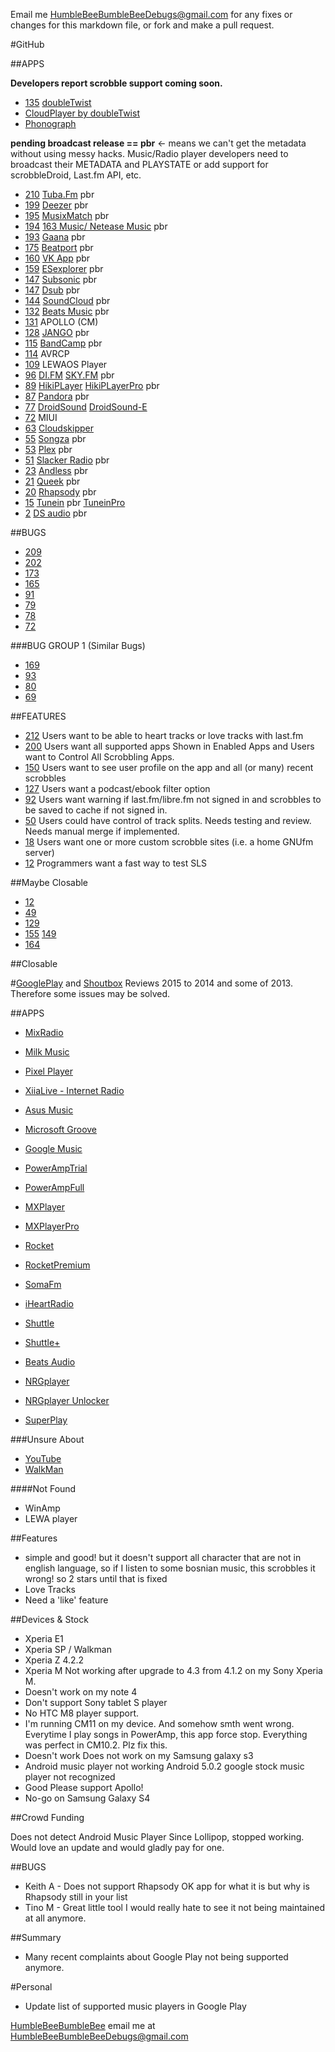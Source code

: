 Email me [HumbleBeeBumbleBeeDebugs@gmail.com](mailto:HumbleBeeBumbleBeeDebugs@gmail.com) for any fixes or changes for this markdown file, or fork and make a pull request.

#GitHub


##APPS

**Developers report scrobble support coming soon.**
* [135](https://github.com/tgwizard/sls/issues/135)			[doubleTwist](https://play.google.com/store/apps/details?id=com.doubleTwist.androidPlayer)
* [CloudPlayer by doubleTwist](https://play.google.com/store/apps/details?id=com.doubleTwist.cloudPlayer)
* [Phonograph](https://play.google.com/store/apps/details?id=com.kabouzeid.gramophone)

**pending broadcast release == pbr** <- means we can't get the metadata without using messy hacks. Music/Radio player developers need to broadcast their METADATA and PLAYSTATE or add support for scrobbleDroid, Last.fm API, etc.
* [210](https://github.com/tgwizard/sls/issues/210)			[Tuba.Fm](https://play.google.com/store/apps/details?id=fm.tuba.android) pbr
* [199](https://github.com/tgwizard/sls/issues/199)			[Deezer](https://play.google.com/store/apps/details?id=deezer.android.app) pbr
* [195](https://github.com/tgwizard/sls/issues/195)			[MusixMatch](https://play.google.com/store/apps/details?id=com.musixmatch.android.lyrify) pbr
* [194](https://github.com/tgwizard/sls/issues/194)			[163 Music/ Netease Music](http://music.163.com/#/download) pbr
* [193](https://github.com/tgwizard/sls/issues/193)			[Gaana](https://play.google.com/store/apps/details?id=com.gaana) pbr
* [175](https://github.com/tgwizard/sls/issues/175)		  	[Beatport](https://play.google.com/store/apps/details?id=com.sfx.beatport) pbr
* [160](https://github.com/tgwizard/sls/issues/160)		  	[VK App](https://play.google.com/store/apps/details?id=com.vkontakte.android) pbr
* [159](https://github.com/tgwizard/sls/issues/159) 		[ESexplorer](https://play.google.com/store/apps/details?id=com.estrongs.android.pop) pbr
* [147](https://github.com/tgwizard/sls/issues/147)		  	[Subsonic](https://play.google.com/store/apps/details?id=net.sourceforge.subsonic.androidapp) pbr
* [147](https://github.com/tgwizard/sls/issues/147)		  	[Dsub](https://play.google.com/store/apps/details?id=github.daneren2005.dsub) pbr
* [144](https://github.com/tgwizard/sls/issues/144)			[SoundCloud](https://play.google.com/store/apps/details?id=com.soundcloud.android) pbr
* [132](https://github.com/tgwizard/sls/issues/132)			[Beats Music](https://play.google.com/store/apps/details?id=com.beatsmusic.android.client) pbr
* [131](https://github.com/tgwizard/sls/issues/131)			APOLLO (CM)
* [128](https://github.com/tgwizard/sls/issues/128)			[JANGO](https://play.google.com/store/apps/details?id=com.jangomobile.android) pbr
* [115](https://github.com/tgwizard/sls/issues/115)			[BandCamp](https://play.google.com/store/apps/details?id=com.bandcamp.android) pbr
* [114](https://github.com/tgwizard/sls/issues/114)			AVRCP
* [109](https://github.com/tgwizard/sls/issues/109)			LEWAOS Player
* [96](https://github.com/tgwizard/sls/issues/96)		  	[DI.FM](https://play.google.com/store/apps/details?id=com.audioaddict.di)
			[SKY.FM](https://play.google.com/store/apps/details?id=com.audioaddict.sky) pbr
* [89](https://github.com/tgwizard/sls/issues/89)		[HikiPLayer](https://play.google.com/store/apps/details?id=com.kazufukurou.hikiplayer)
			[HikiPLayerPro](https://play.google.com/store/apps/details?id=com.kazufukurou.hikiplayer.pro) pbr
* [87](https://github.com/tgwizard/sls/issues/87)		[Pandora](https://play.google.com/store/apps/details?id=com.pandora.android.atv) pbr
* [77](https://github.com/tgwizard/sls/issues/77) 	   	[DroidSound](https://play.google.com/store/apps/details?id=com.ssb.droidsound)
			[DroidSound-E](https://play.google.com/store/apps/details?id=com.droidmjt.droidsounde)
* [72](https://github.com/tgwizard/sls/issues/72)			MIUI
* [63](https://github.com/tgwizard/sls/issues/63)			[Cloudskipper](https://play.google.com/store/apps/details?id=cloudtv.cloudskipper&hl=en)
* [55](https://github.com/tgwizard/sls/issues/55)			[Songza](https://play.google.com/store/apps/details?id=com.ad60.songza) pbr
* [53](https://github.com/tgwizard/sls/issues/53)		[Plex](https://play.google.com/store/apps/details?id=com.plexapp.android) pbr
* [51](https://github.com/tgwizard/sls/issues/51)			[Slacker Radio](https://play.google.com/store/apps/details?id=com.slacker.radio) pbr
* [23](https://github.com/tgwizard/sls/issues/23)			[Andless](http://code.google.com/p/andless/) pbr
* [21](https://github.com/tgwizard/sls/issues/21)			[Queek](https://play.google.com/store/apps/details?id=org.sais.queekhd) pbr
* [20](https://github.com/tgwizard/sls/issues/20)			[Rhapsody](https://play.google.com/store/apps/details?id=com.rhapsody) pbr
* [15](https://github.com/tgwizard/sls/issues/68)			[Tunein](https://play.google.com/store/apps/details?id=tunein.player) pbr
			[TuneinPro](https://play.google.com/store/apps/details?id=radiotime.player)
* [2](https://github.com/tgwizard/sls/issues/2)		[DS audio](https://play.google.com/store/apps/details?id=com.synology.DSaudio) pbr


##BUGS

* [209](https://github.com/tgwizard/sls/issues/209)
* [202](https://github.com/tgwizard/sls/issues/202)
* [173](https://github.com/tgwizard/sls/issues/173)
* [165](https://github.com/tgwizard/sls/issues/165)
* [91](https://github.com/tgwizard/sls/issues/91)
* [79](https://github.com/tgwizard/sls/issues/79)
* [78](https://github.com/tgwizard/sls/issues/78)
* [72](https://github.com/tqwizard/sls/issues/72)


###BUG GROUP 1 (Similar Bugs)

* [169](https://github.com/tgwizard/sls/issues/169)
* [93](https://github.com/tgwizard/sls/issues/93)
* [80](https://github.com/tgwizard/sls/issues/80)
* [69](https://github.com/tgwizard/sls/issues/69)

##FEATURES

* [212](https://github.com/tgwizard/sls/issues/212) Users want to be able to heart tracks or love tracks with last.fm
* [200](https://github.com/tgwizard/sls/issues/200) Users want all supported apps Shown in Enabled Apps and Users want to Control All Scrobbling Apps.
* [150](https://github.com/tgwizard/sls/issues/150) Users want to see user profile on the app and all (or many) recent scrobbles
* [127](https://github.com/tgwizard/sls/issues/127) Users want a podcast/ebook filter option
* [92](https://github.com/tgwizard/sls/issues/92) Users want warning if last.fm/libre.fm not signed in and scrobbles to be saved to cache if not signed in.
* [50](https://github.com/tgwizard/sls/pull/50) Users could have control of track splits. Needs testing and review. Needs manual merge if implemented.
* [18](https://github.com/tgwizard/sls/issues/18) Users want one or more custom scrobble sites (i.e. a home GNUfm server)
* [12](https://github.com/tgwizard/sls/issues/12) Programmers want a fast way to test SLS


##Maybe Closable	

* [12](https://github.com/tgwizard/sls/issues/12)
* [49](https://github.com/tgwizard/sls/issues/49)
* [129](https://github.com/tgwizard/sls/issues/129)
* [155](https://github.com/tgwizard/sls/issues/155) [149](https://github.com/tgwizard/sls/pull/149) 
* [164](https://github.com/tgwizard/sls/issues/164)


##Closable




#[GooglePlay](https://play.google.com/store/apps/details?id=com.adam.aslfms) and [Shoutbox](http://www.last.fm/group/Simple+Last.fm+Scrobbler/shoutbox) Reviews 2015 to 2014 and some of 2013. Therefore some issues may be solved. 


##APPS

* [MixRadio](https://play.google.com/store/apps/details?id=com.mixradio.droid)
* [Milk Music](https://play.google.com/store/apps/details?id=com.samsung.mdl.radio)
* [Pixel Player](https://play.google.com/store/apps/details?id=it.ncaferra.pixelplayerfree)
* [XiiaLive - Internet Radio](https://play.google.com/store/apps/details?id=com.android.DroidLiveLite)
* [Asus Music](https://play.google.com/store/apps/details?id=com.asus.music)
* [Microsoft Groove](https://play.google.com/store/apps/details?id=com.microsoft.xboxmusic)

* [Google Music](https://play.google.com/store/apps/details?id=com.google.android.music)
* [PowerAmpTrial](https://play.google.com/store/apps/details?id=com.maxmpz.audioplayer)
* [PowerAmpFull](https://play.google.com/store/apps/details?id=com.maxmpz.audioplayer.unlock)		
* [MXPlayer](https://play.google.com/store/apps/details?id=com.mxtech.videoplayer.ad)
* [MXPlayerPro](https://play.google.com/store/apps/details?id=com.mxtech.videoplayer.pro)
* [Rocket](https://play.google.com/store/apps/details?id=com.jrtstudio.AnotherMusicPlayer)
* [RocketPremium](https://play.google.com/store/apps/details?id=com.jrtstudio.AnotherMusicPlayer.Unlocker)
* [SomaFm](https://play.google.com/store/apps/details?id=com.somafm)
* [iHeartRadio](https://play.google.com/store/apps/details?id=com.clearchannel.iheartradio.tv)
* [Shuttle](https://play.google.com/store/apps/details?id=another.music.player)
* [Shuttle+](https://play.google.com/store/apps/details?id=com.simplecity.amp_pro)
* [Beats Audio](https://play.google.com/store/apps/details?id=com.beatsmusic.android.client)
* [NRGplayer](https://play.google.com/store/apps/details?id=com.mrgreensoft.nrg.player)
* [NRGplayer Unlocker](https://play.google.com/store/apps/details?id=com.mrgreensoft.nrg.player.unlocker)
* [SuperPlay](https://play.google.com/store/apps/details?id=fm.superplayer.jukebot)


###Unsure About

* [YouTube](https://play.google.com/store/apps/details?id=com.google.android.youtube)
* [WalkMan](https://play.google.com/store/apps/details?id=com.sonyericsson.music)


####Not Found

* WinAmp
* LEWA player


##Features

* simple and good! but it doesn't support all character that are not in english language, so if I listen to some bosnian music, this scrobbles it wrong! so 2 stars until that is fixed
* Love Tracks
* Need a 'like' feature


##Devices & Stock

* Xperia E1
* Xperia SP / Walkman
* Xperia Z 4.2.2
* Xperia M Not working after upgrade to 4.3 from 4.1.2 on my Sony Xperia M.
* Doesn't work on my note 4
* Don't support Sony tablet S player
* No HTC M8 player support.
* I'm running CM11 on my device. And somehow smth went wrong. Everytime I play songs in PowerAmp, this app force stop. Everything was perfect in CM10.2. Plz fix this. 
* Doesn't work Does not work on my Samsung galaxy s3 
* Android music player not working Android 5.0.2 google stock music player not recognized 
* Good Please support Apollo!
* No-go on Samsung Galaxy S4


##Crowd Funding

Does not detect Android Music Player Since Lollipop, stopped working. Would love an update and would gladly pay for one. 


##BUGS

* Keith A - Does not support Rhapsody OK app for what it is but why is Rhapsody still in your list 
* Tino M - Great little tool I would really hate to see it not being maintained at all anymore. 


##Summary

* Many recent complaints about Google Play not being supported anymore.


#Personal

* Update list of supported music players in Google Play

[HumbleBeeBumbleBee](https://github.com/HumbleBeeBumbleBee) email me at [HumbleBeeBumbleBeeDebugs@gmail.com](mailto:HumbleBeeBumbleBeeDebugs@gmail.com)
